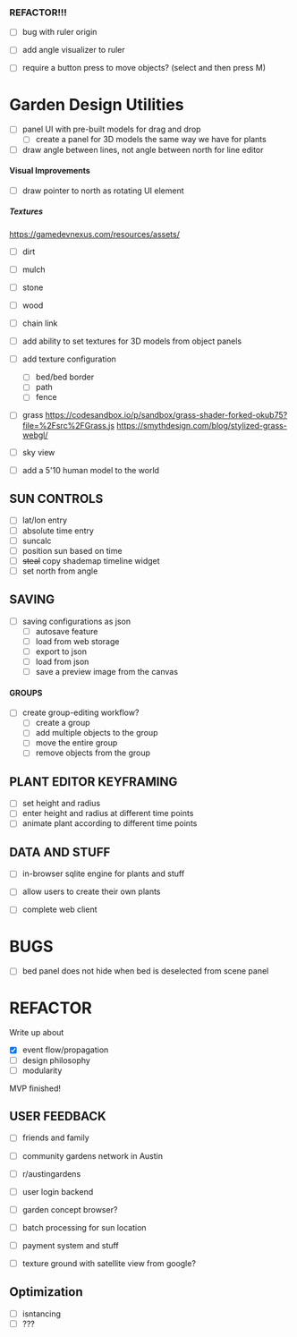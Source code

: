 ### REFACTOR!!!
- [ ] bug with ruler origin
- [ ] add angle visualizer to ruler

- [ ] require a button press to move objects? (select and then press M)

# Garden Design Utilities
- [ ] panel UI with pre-built models for drag and drop
    - [ ] create a panel for 3D models the same way we have for plants
- [ ] draw angle between lines, not angle between north for line editor

#### Visual Improvements
- [ ] draw pointer to north as rotating UI element

##### Textures
https://gamedevnexus.com/resources/assets/
- [ ] dirt
- [ ] mulch
- [ ] stone
- [ ] wood
- [ ] chain link
- [ ] add ability to set textures for 3D models from object panels

- [ ] add texture configuration
    - [ ] bed/bed border
    - [ ] path
    - [ ] fence

- [ ] grass
https://codesandbox.io/p/sandbox/grass-shader-forked-okub75?file=%2Fsrc%2FGrass.js
https://smythdesign.com/blog/stylized-grass-webgl/
- [ ] sky view

- [ ] add a 5'10 human model to the world

## SUN CONTROLS
- [ ] lat/lon entry
- [ ] absolute time entry
- [ ] suncalc
- [ ] position sun based on time
- [ ] ~~steal~~ copy shademap timeline widget
- [ ] set north from angle

## SAVING
- [ ] saving configurations as json
    - [ ] autosave feature
    - [ ] load from web storage
    - [ ] export to json
    - [ ] load from json
    - [ ] save a preview image from the canvas

#### GROUPS
- [ ] create group-editing workflow?
    - [ ] create a group
    - [ ] add multiple objects to the group
    - [ ] move the entire group
    - [ ] remove objects from the group

## PLANT EDITOR KEYFRAMING
- [ ] set height and radius
- [ ] enter height and radius at different time points
- [ ] animate plant according to different time points
    
## DATA AND STUFF
- [ ] in-browser sqlite engine for plants and stuff
- [ ] allow users to create their own plants

- [ ] complete web client

# BUGS
- [ ] bed panel does not hide when bed is deselected from scene panel

# REFACTOR

Write up about 
- [x] event flow/propagation
- [ ] design philosophy
- [ ] modularity

MVP finished!

## USER FEEDBACK
- [ ] friends and family
- [ ] community gardens network in Austin
- [ ] r/austingardens


- [ ] user login backend
- [ ] garden concept browser?
- [ ] batch processing for sun location
- [ ] payment system and stuff
- [ ] texture ground with satellite view from google?

## Optimization
- [ ] isntancing
- [ ] ???